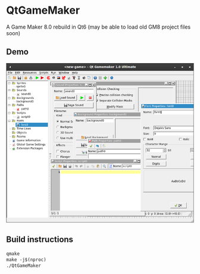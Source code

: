 # QtGameMaker
A Game Maker 8.0 rebuild in Qt6 (may be able to load old GM8 project files soon)

## Demo
![Screenshot of the main window](screenshot.png)

## Build instructions
```
qmake
make -j$(nproc)
./QtGameMaker
```
